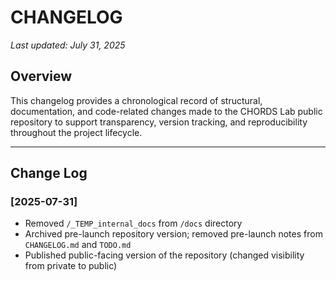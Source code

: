 # CHANGELOG
  
_Last updated: July 31, 2025_

## Overview
This changelog provides a chronological record of structural, documentation, and code-related changes made to the CHORDS Lab public repository to support transparency, version tracking, and reproducibility throughout the project lifecycle.

---

## Change Log

### [2025-07-31]
- Removed `/_TEMP_internal_docs` from `/docs` directory
- Archived pre-launch repository version; removed pre-launch notes from `CHANGELOG.md` and `TODO.md`
- Published public-facing version of the repository (changed visibility from private to public)
